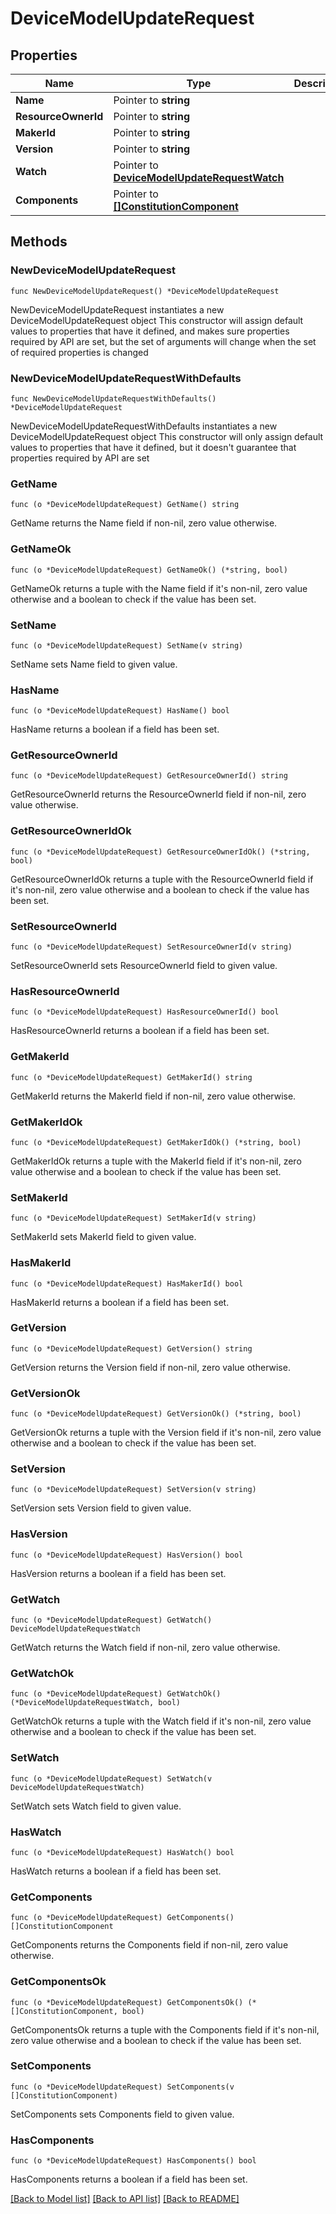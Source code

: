# DeviceModelUpdateRequest

## Properties

Name | Type | Description | Notes
------------ | ------------- | ------------- | -------------
**Name** | Pointer to **string** |  | [optional] 
**ResourceOwnerId** | Pointer to **string** |  | [optional] 
**MakerId** | Pointer to **string** |  | [optional] 
**Version** | Pointer to **string** |  | [optional] 
**Watch** | Pointer to [**DeviceModelUpdateRequestWatch**](DeviceModelUpdateRequest_watch.md) |  | [optional] 
**Components** | Pointer to [**[]ConstitutionComponent**](ConstitutionComponent.md) |  | [optional] 

## Methods

### NewDeviceModelUpdateRequest

`func NewDeviceModelUpdateRequest() *DeviceModelUpdateRequest`

NewDeviceModelUpdateRequest instantiates a new DeviceModelUpdateRequest object
This constructor will assign default values to properties that have it defined,
and makes sure properties required by API are set, but the set of arguments
will change when the set of required properties is changed

### NewDeviceModelUpdateRequestWithDefaults

`func NewDeviceModelUpdateRequestWithDefaults() *DeviceModelUpdateRequest`

NewDeviceModelUpdateRequestWithDefaults instantiates a new DeviceModelUpdateRequest object
This constructor will only assign default values to properties that have it defined,
but it doesn't guarantee that properties required by API are set

### GetName

`func (o *DeviceModelUpdateRequest) GetName() string`

GetName returns the Name field if non-nil, zero value otherwise.

### GetNameOk

`func (o *DeviceModelUpdateRequest) GetNameOk() (*string, bool)`

GetNameOk returns a tuple with the Name field if it's non-nil, zero value otherwise
and a boolean to check if the value has been set.

### SetName

`func (o *DeviceModelUpdateRequest) SetName(v string)`

SetName sets Name field to given value.

### HasName

`func (o *DeviceModelUpdateRequest) HasName() bool`

HasName returns a boolean if a field has been set.

### GetResourceOwnerId

`func (o *DeviceModelUpdateRequest) GetResourceOwnerId() string`

GetResourceOwnerId returns the ResourceOwnerId field if non-nil, zero value otherwise.

### GetResourceOwnerIdOk

`func (o *DeviceModelUpdateRequest) GetResourceOwnerIdOk() (*string, bool)`

GetResourceOwnerIdOk returns a tuple with the ResourceOwnerId field if it's non-nil, zero value otherwise
and a boolean to check if the value has been set.

### SetResourceOwnerId

`func (o *DeviceModelUpdateRequest) SetResourceOwnerId(v string)`

SetResourceOwnerId sets ResourceOwnerId field to given value.

### HasResourceOwnerId

`func (o *DeviceModelUpdateRequest) HasResourceOwnerId() bool`

HasResourceOwnerId returns a boolean if a field has been set.

### GetMakerId

`func (o *DeviceModelUpdateRequest) GetMakerId() string`

GetMakerId returns the MakerId field if non-nil, zero value otherwise.

### GetMakerIdOk

`func (o *DeviceModelUpdateRequest) GetMakerIdOk() (*string, bool)`

GetMakerIdOk returns a tuple with the MakerId field if it's non-nil, zero value otherwise
and a boolean to check if the value has been set.

### SetMakerId

`func (o *DeviceModelUpdateRequest) SetMakerId(v string)`

SetMakerId sets MakerId field to given value.

### HasMakerId

`func (o *DeviceModelUpdateRequest) HasMakerId() bool`

HasMakerId returns a boolean if a field has been set.

### GetVersion

`func (o *DeviceModelUpdateRequest) GetVersion() string`

GetVersion returns the Version field if non-nil, zero value otherwise.

### GetVersionOk

`func (o *DeviceModelUpdateRequest) GetVersionOk() (*string, bool)`

GetVersionOk returns a tuple with the Version field if it's non-nil, zero value otherwise
and a boolean to check if the value has been set.

### SetVersion

`func (o *DeviceModelUpdateRequest) SetVersion(v string)`

SetVersion sets Version field to given value.

### HasVersion

`func (o *DeviceModelUpdateRequest) HasVersion() bool`

HasVersion returns a boolean if a field has been set.

### GetWatch

`func (o *DeviceModelUpdateRequest) GetWatch() DeviceModelUpdateRequestWatch`

GetWatch returns the Watch field if non-nil, zero value otherwise.

### GetWatchOk

`func (o *DeviceModelUpdateRequest) GetWatchOk() (*DeviceModelUpdateRequestWatch, bool)`

GetWatchOk returns a tuple with the Watch field if it's non-nil, zero value otherwise
and a boolean to check if the value has been set.

### SetWatch

`func (o *DeviceModelUpdateRequest) SetWatch(v DeviceModelUpdateRequestWatch)`

SetWatch sets Watch field to given value.

### HasWatch

`func (o *DeviceModelUpdateRequest) HasWatch() bool`

HasWatch returns a boolean if a field has been set.

### GetComponents

`func (o *DeviceModelUpdateRequest) GetComponents() []ConstitutionComponent`

GetComponents returns the Components field if non-nil, zero value otherwise.

### GetComponentsOk

`func (o *DeviceModelUpdateRequest) GetComponentsOk() (*[]ConstitutionComponent, bool)`

GetComponentsOk returns a tuple with the Components field if it's non-nil, zero value otherwise
and a boolean to check if the value has been set.

### SetComponents

`func (o *DeviceModelUpdateRequest) SetComponents(v []ConstitutionComponent)`

SetComponents sets Components field to given value.

### HasComponents

`func (o *DeviceModelUpdateRequest) HasComponents() bool`

HasComponents returns a boolean if a field has been set.


[[Back to Model list]](../README.md#documentation-for-models) [[Back to API list]](../README.md#documentation-for-api-endpoints) [[Back to README]](../README.md)


